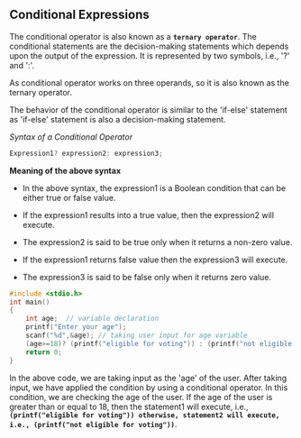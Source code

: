 ## Conditional Expressions

The conditional operator is also known as a **`ternary operator`**. The conditional statements are the decision-making statements which depends upon the output of the expression. It is represented by two symbols, i.e., '?' and ':'.

As conditional operator works on three operands, so it is also known as the ternary operator.

The behavior of the conditional operator is similar to the 'if-else' statement as 'if-else' statement is also a decision-making statement.

*Syntax of a Conditional Operator*
```c
Expression1? expression2: expression3;
```
**Meaning of the above syntax**

+ In the above syntax, the expression1 is a Boolean condition that can be either true or false value.

+  If the expression1 results into a true value, then the expression2 will execute.

+  The expression2 is said to be true only when it returns a non-zero value.

+ If the expression1 returns false value then the expression3 will execute.

+ The expression3 is said to be false only when it returns zero value.

```c
#include <stdio.h>  
int main()  
{  
    int age;  // variable declaration  
    printf("Enter your age");  
    scanf("%d",&age); // taking user input for age variable  
    (age>=18)? (printf("eligible for voting")) : (printf("not eligible for voting"));  // conditional operator  
    return 0;  
}  

```

In the above code, we are taking input as the 'age' of the user. After taking input, we have applied the condition by using a conditional operator. In this condition, we are checking the age of the user. If the age of the user is greater than or equal to 18, then the statement1 will execute, i.e., **`(printf("eligible for voting")) otherwise, statement2 will execute, i.e., (printf("not eligible for voting"))`**.

